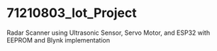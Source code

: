 # 71210803_Iot_Project
Radar Scanner using Ultrasonic Sensor, Servo Motor, and ESP32 with EEPROM and Blynk implementation
